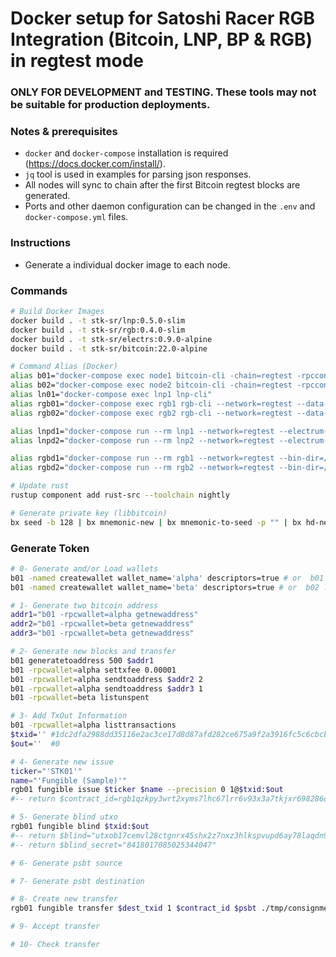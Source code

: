 # Docker setup for Satoshi Racer RGB Integration (Bitcoin, LNP, BP & RGB) in regtest mode

### ONLY FOR DEVELOPMENT and TESTING. These tools may not be suitable for production deployments.

### Notes & prerequisites

- `docker` and `docker-compose` installation is required (https://docs.docker.com/install/).
- `jq` tool is used in examples for parsing json responses.
- All nodes will sync to chain after the first Bitcoin regtest blocks are generated.
- Ports and other daemon configuration can be changed in the `.env` and `docker-compose.yml` files.

### Instructions

- Generate a individual docker image to each node.

### Commands

```bash
# Build Docker Images
docker build . -t stk-sr/lnp:0.5.0-slim
docker build . -t stk-sr/rgb:0.4.0-slim
docker build . -t stk-sr/electrs:0.9.0-alpine
docker build . -t stk-sr/bitcoin:22.0-alpine

# Command Alias (Docker)
alias b01="docker-compose exec node1 bitcoin-cli -chain=regtest -rpcconnect=localhost -rpcport=18889 -rpcuser=bitcoin -rpcpassword=bitcoin"
alias b02="docker-compose exec node2 bitcoin-cli -chain=regtest -rpcconnect=localhost -rpcport=18889 -rpcuser=bitcoin -rpcpassword=bitcoin"
alias ln01="docker-compose exec lnp1 lnp-cli"
alias rgb01="docker-compose exec rgb1 rgb-cli --network=regtest --data-dir=/var/lib/rgb/"
alias rgb02="docker-compose exec rgb2 rgb-cli --network=regtest --data-dir=/var/lib/rgb/"

alias lnpd1="docker-compose run --rm lnp1 --network=regtest --electrum-port=50001 --electrum-server=electrs"
alias lnpd2="docker-compose run --rm lnp2 --network=regtest --electrum-port=50001 --electrum-server=electrs"

alias rgbd1="docker-compose run --rm rgb1 --network=regtest --bin-dir=/usr/local/bin/ --data-dir=/var/lib/rgb/ --electrum=electrs:50001"
alias rgbd2="docker-compose run --rm rgb2 --network=regtest --bin-dir=/usr/local/bin/ --data-dir=/var/lib/rgb/ --electrum=electrs:50001"

# Update rust
rustup component add rust-src --toolchain nightly

# Generate private key (libbitcoin)
bx seed -b 128 | bx mnemonic-new | bx mnemonic-to-seed -p "" | bx hd-new
```

### Generate Token

```bash
# 0- Generate and/or Load wallets
b01 -named createwallet wallet_name='alpha' descriptors=true # or  b01 loadwallet alpha
b01 -named createwallet wallet_name='beta' descriptors=true # or  b02 loadwallet beta

# 1- Generate two bitcoin address
addr1="b01 -rpcwallet=alpha getnewaddress"
addr2="b01 -rpcwallet=beta getnewaddress"
addr3="b01 -rpcwallet=beta getnewaddress"

# 2- Generate new blocks and transfer
b01 generatetoaddress 500 $addr1
b01 -rpcwallet=alpha settxfee 0.00001
b01 -rpcwallet=alpha sendtoaddress $addr2 2 
b01 -rpcwallet=alpha sendtoaddress $addr3 1 
b01 -rpcwallet=beta listunspent

# 3- Add TxOut Information
b01 -rpcwallet=alpha listtransactions
$txid='' #1dc2dfa2988dd35116e2ac3ce17d8d87afd282ce675a9f2a3916fc5c6cbcb08c
$out=''  #0

# 4- Generate new issue
ticker="'STK01'"
name="'Fungible (Sample)'"
rgb01 fungible issue $ticker $name --precision 0 1@$txid:$out
#-- return $contract_id=rgb1qzkpy3wrt2xyms7lhc67lrr6v93x3a7tkjxr698286qarx2n3wcslhlevj

# 5- Generate blind utxo
rgb01 fungible blind $txid:$out
#-- return $blind="utxob17cemvl28ctgnrx45shx2z7nxz3hlkspvupd6ay78laqdn9ysc2zsjkm6t8"
#-- return $blind_secret="8418017085025344047"

# 6- Generate psbt source

# 7- Generate psbt destination

# 8- Create new transfer
rgb01 fungible transfer $dest_txid 1 $contract_id $psbt ./tmp/consignment.rgb ./tmp/disclosure.rgb ./tmp/invoice.rgb

# 9- Accept transfer

# 10- Check transfer

```
